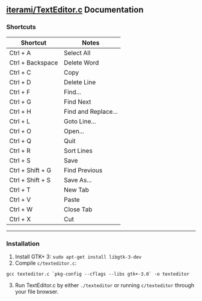 [iterami/TextEditor.c](https://github.com/iterami/TextEditor.c) Documentation
-----------------------------------------------------------------------------

### Shortcuts

Shortcut         | Notes
-----------------|--------------------
Ctrl + A         | Select All
Ctrl + Backspace | Delete Word
Ctrl + C         | Copy
Ctrl + D         | Delete Line
Ctrl + F         | Find...
Ctrl + G         | Find Next
Ctrl + H         | Find and Replace...
Ctrl + L         | Goto Line...
Ctrl + O         | Open...
Ctrl + Q         | Quit
Ctrl + R         | Sort Lines
Ctrl + S         | Save
Ctrl + Shift + G | Find Previous
Ctrl + Shift + S | Save As...
Ctrl + T         | New Tab
Ctrl + V         | Paste
Ctrl + W         | Close Tab
Ctrl + X         | Cut

---

### Installation

1. Install GTK+ 3: `sudo apt-get install libgtk-3-dev`
2. Compile `c/texteditor.c`:

```
gcc texteditor.c `pkg-config --cflags --libs gtk+-3.0` -o texteditor
```
3. Run TextEditor.c by either `./texteditor` or running `c/texteditor` through your file browser.
